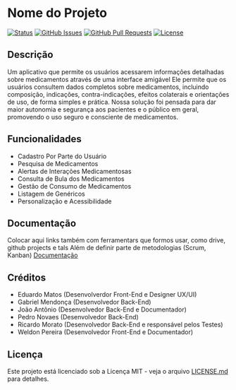 # Nome do Projeto

[![Status](https://img.shields.io/badge/status-active-success.svg)]()
[![GitHub Issues](https://img.shields.io/github/issues/IF977/if977-project-standards.svg)](https://github.com/RicardoMorato/MedicApp/issues)
[![GitHub Pull Requests](https://img.shields.io/github/issues-pr/IF977/if977-project-standards.svg)](https://github.com/RicardoMorato/MedicApp/pulls)
[![License](https://img.shields.io/badge/license-MIT-blue.svg)](/LICENSE)

## Descrição
Um aplicativo que permite os usuários acessarem informações detalhadas sobre medicamentos através de uma interface amigável
Ele permite que os usuários consultem dados completos sobre medicamentos, incluindo composição, indicações, contra-indicações, efeitos colaterais e orientações de uso, de forma simples e prática.
Nossa solução foi pensada para dar maior autonomia e segurança aos pacientes e o público em geral, promovendo o uso seguro e consciente de medicamentos.

## Funcionalidades

- Cadastro Por Parte do Usuário
- Pesquisa de Medicamentos
- Alertas de Interações Medicamentosas
- Consulta de Bula dos Medicamentos
- Gestão de Consumo de Medicamentos
- Listagem de Genéricos
- Personalização e Acessibilidade

## Documentação
Colocar aqui links também com ferramentars que formos usar, como drive, github projects e tals
Além de definir parte de metodologias (Scrum, Kanban)
[Documentação](link-para-documentação)

## Créditos

- Eduardo Matos (Desenvolverdor Front-End e Designer UX/UI)
- Gabriel Mendonça (Desenvolvedor Back-End)
- João Antônio (Desenvolvedor Back-End e Documentador)
- Pedro Novaes (Desenvolvedor Back-End)
- Ricardo Morato (Desenvolvedor Back-End e responsável pelos Testes)
- Weldon Pereira (Desenvolvedor Front-End e Documentador)

## Licença

Este projeto está licenciado sob a Licença MIT - veja o arquivo [LICENSE.md](LICENSE) para detalhes.
